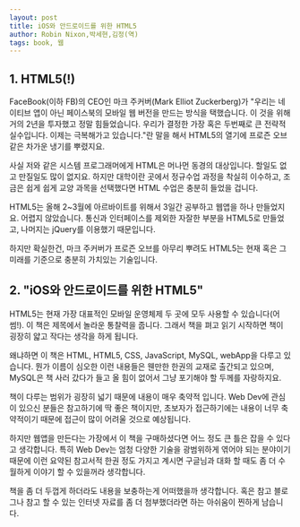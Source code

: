 ```yaml
---
layout: post
title: iOS와 안드로이드를 위한 HTML5
author: Robin Nixon,박세현,김정(역)
tags: book, 웹
---
```


## 1. HTML5(!)

FaceBook(이하 FB)의 CEO인 마크 주커버(Mark Elliot Zuckerberg)가 "우리는 네이티브 앱이 아닌 페이스북의 모바일 웹 버전을 만드는 방식을 택했습니다. 이 것을 위해 거의 2년을 투자했고 정말 힘들었습니다. 우리가 결정한 가장 혹은 두번째로 큰 전략적 실수입니다. 이제는 극복해가고 있습니다."란 말을 해서 HTML5의 열기에 프로즌 오브 같은 차가운 냉기를 뿌렸지요.

사실 저와 같은 시스템 프로그래머에게 HTML은 머나먼 동경의 대상입니다. 할일도 없고 만질일도 많이 없지요. 하지만 대학이란 곳에서 정규수업 과정을 착실히 이수하고, 조금은 쉽게 쉽게 교양 과목을 선택했다면 HTML 수업은 충분히 들었을 겁니다.

HTML5는 올해 2~3월에 아르바이트를 위해서 3일간 공부하고 웹앱을 하나 만들었지요. 어렵지 않았습니다. 통신과 인터페이스를 제외한 자잘한 부분을 HTML5로 만들었고, 나머지는 jQuery를 이용했기 때문입니다.

하지만 확실한건, 마크 주커버가 프로즌 오브를 아무리 뿌려도 HTML5는 현재 혹은 그 미래를 기준으로 충분히 가치있는 기술입니다.

## 2. "iOS와 안드로이드를 위한 HTML5"

HTML5는 현재 가장 대표적인 모바일 운영체제 두 곳에 모두 사용할 수 있습니다(어썸!). 이 책은 제목에서 놀라운 통찰력을 줍니다. 그래서 책을 펴고 읽기 시작하면 책이 굉장히 얇고 작다는 생각을 하게 됩니다.

왜냐하면 이 책은 HTML, HTML5, CSS, JavaScript, MySQL, webApp을 다루고 있습니다. 뭔가 이름이 심오한 이런 내용들은 웬만한 한권의 교재로 출간되고 있으며, MySQL은 책 사러 갔다가 들고 올 힘이 없어서 그냥 포기해야 할 두께를 자랑하지요.

책이 다루는 범위가 굉장히 넓기 때문에 내용이 매우 축약적 입니다. Web Dev에 관심이 있으신 분들은 참고하기에 딱 좋은 책이지만, 초보자가 접근하기에는 내용이 너무 축약적이기 때문에 접근이 많이 어려울 것으로 예상됩니다.

하지만 웹앱을 만든다는 가장에서 이 책을 구매하셨다면 어느 정도 큰 틀은 잡을 수 있다고 생각합니다. 특히 Web Dev는 엄청 다양한 기술을 광범위하게 엮어야 되는 분야이기 때문에 이런 요약된 참고서적 한권 정도 가지고 계시면 구글님과 대화 할 때도 좀 더 수월하게 이야기 할 수 있을꺼라 생각합니다.

책을 좀 더 두껍게 하더라도 내용을 보충하는게 어떠했을까 생각합니다. 혹은 참고  블로그나 참고 할 수 있는 인터넷 자료를 좀 더 첨부했더라면 하는 아쉬움이 찐하게 남습니다.